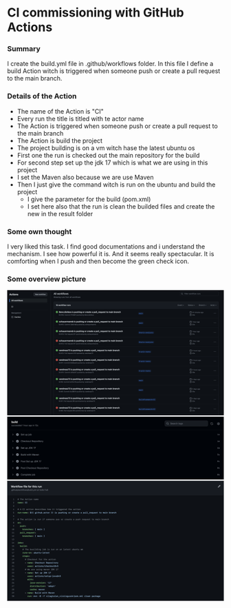 # CI commissioning with GitHub Actions


### Summary

I create the build.yml file in .github/workflows folder. 
In this file I define a build Action witch is triggered when 
someone push or create a pull request to the main branch.

### Details of the Action 

- The name of the Action is "CI"
- Every run the title is titled with te actor name
- The Action is triggered when someone push or create a pull request to the main branch
- The Action is build the project
- The project building is on a vm witch hase the latest ubuntu os
- First one the run is checked out the main repository for the build
- For second step set up the jdk 17 which is what we are using in this project 
- I set the Maven also because we are use Maven
- Then I just give the command witch is run on the ubuntu and build the project
  - I give the parameter for the build (pom.xml)
  - I set here also that the run is clean the builded files and create the new in the result folder

### Some own thought

I very liked this task. I find good documentations and i understand the mechanism. 
I see how powerful it is. And it seems really spectacular. 
It is comforting when I push and then become the green check icon.

### Some overview picture
<img src="sources/ci_1.png">
<img src="sources/ci_2.png">
<img src="sources/ci_3.png">